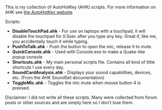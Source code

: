 This is my collection of AutoHotKey (AHK) scripts. For more information on AHK
see [the AutoHotKey website](http://www.autohotkey.com/).

Scripts:

* **DisableTouchPad.ahk** - For use on laptops with a touchpad, it will disable the touchpad for 0.5sec after you type any key. Great if, like me, you accidentally touch it while typing.
* **PushToTalk.ahk** - Push the button to open the mic, release it to mute.
* **QuickConsole.ahk** - Used with Console.exe to make a Quake-like popup console
* **Shortcuts.ahk** - My main personal scripts file. Contains all kind of little shortcuts I use every day.
* **SoundCardAnalysis.ahk** - Displays your sound capabilities, devices, etc. (From the AHK SoundSet documentation)
* **ToggleMic.ahk** - Toggles the mic mute when mouse button 4 is pressed.

Disclaimer: I did not write all these scripts. Many were collected from forum posts or other sources and are simply here so I don't lose them.

